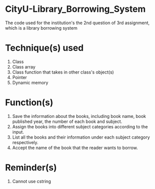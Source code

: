 # CityU-Library_Borrowing_System
The code used for the institution's the 2nd question of 3rd assignment, which is a library borrowing system
# Technique(s) used
1. Class
2. Class array
3. Class function that takes in other class's object(s)
4. Pointer 
5. Dynamic memory 
# Function(s)
1. Save the information about the books, including book name, book published year, 
the number of each book and subject. 
2. Assign the books into different subject categories according to the input. 
3. List all the books and their information under each subject category respectively.   
4. Accept the name of the book that the reader wants to borrow.
# Reminder(s)
1. Cannot use cstring
